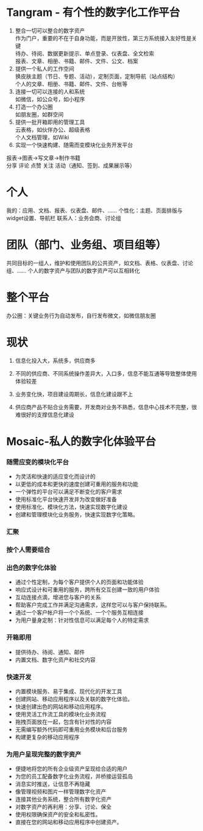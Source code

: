 # Tangram - 有个性的数字化工作平台

1. 整合一切可以整合的数字资产   
作为门户，重要的不在于自身功能，而是开放性，第三方系统接入友好性是关键  
待办、待阅、数据更新提示、单点登录、仪表盘、全文检索  
报表、文章、相册、书籍、邮件、文件、公文、档案
2. 提供一个私人的工作空间  
换皮肤主题（节日、专题、活动），定制页面，定制导航（站点结构）  
个人的文章、相册、书籍、邮件、文件、台帐等
3. 连接一切可以连接的人和系统  
如微信，如公众号，如小程序
4. 打造一个办公圈  
如朋友圈，如群空间
5. 提供一批开箱即用的管理工具  
云表格，如伙伴办公、超级表格  
个人文档管理，如Wiki
6. 实现一个快速构建、随需而变模块化业务开发平台  

报表->图表->写文章->制作书籍  
分享 评论 点赞 关注 活动（通知、签到、成果展示等）

# 个人
我的：应用、文档、报表、仪表盘、邮件、……
个性化：主题、页面排版与widget设置、导航栏
联系人：业务会商、讨论组
# 团队（部门、业务组、项目组等）
共同目标的一组人，维护和使用团队的公共资产，如文档、表格、仪表盘、讨论组、……
个人的数字资产与团队的数字资产可以互相转化
# 整个平台
办公圈：关键业务行为自动发布，自行发布微文，如微信朋友圈

# 现状
1. 信息化投入大，系统多，供应商多

2. 不同的供应商、不同系统操作差异大，入口多，信息不能互通等导致整体使用体验较差

3. 业务变化快，项目建设周期长，信息化建设跟不上

4. 供应商产品不贴合业务需要，开发商对业务不熟悉，信息中心技术不完整，很难很好的支撑信息化建设


# Mosaic-私人的数字化体验平台

### 随需应变的模块化平台

- 为灵活和快速的适应变化而设计的
- 以更低的成本和更快的速度创建可重用的服务和功能
- 一个弹性的平台可以满足不断变化的客户需求
- 使用标准化平台快速开发并为改变做好准备
- 使用标准化、模块化方法，快速实现数字化建设
- 创建和管理模块化业务服务，快速实现数字化策略。

### 汇聚
### 按个人需要组合

### 出色的数字化体验

- 通过个性定制，为每个客户提供个人的页面和功能体验
- 响应式设计和可重用的服务，跨所有交互创建一致的用户体验
- 互动连接点滴，增进您与客户的关系
- 帮助客户完成工作并满足沟通需求，这样您可以与客户保持联系。
- 通过一个客户帐户将一个个系统、一个个服务互相连接
- 为用户量身定制：针对性信息可以满足每个人的特定需求

### 开箱即用

- 提供待办、待阅、通知、邮件
- 内置文档、数字化资产和社交内容

### 快速开发

- 内置模块服务、易于集成、现代化的开发工具
- 创建网站、移动应用程序以及关联的数字化体验。
- 快速创建出色的网站和移动应用程序。
- 使用灵活工作流工具的模块化业务流程
- 拖拽页面放在一起，包含有针对性的内容
- 无需编写额外代码即可重用业务模块和后台服务
- 构建更复杂的移动应用程序

### 为用户呈现完整的数字资产

- 便捷地将您的所有企业级资产呈现给合适的用户
- 为您的员工配备数字化业务流程，并桥接运营孤岛
- 消息实时推送，让信息不再隐藏
- 像管理视频和图片一样管理数字化资产
- 连接其他业务系统，整合所有数字化资产
- 对数字资产的再利用：分享、讨论、保全
- 使用权限确保资产的安全和私密性。
- 直接在您的网站和移动应用程序中创建资产。
